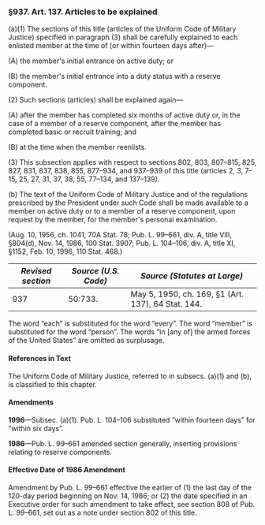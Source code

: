 ### §937. Art. 137. Articles to be explained ###

(a)(1) The sections of this title (articles of the Uniform Code of Military Justice) specified in paragraph (3) shall be carefully explained to each enlisted member at the time of (or within fourteen days after)—

(A) the member's initial entrance on active duty; or

(B) the member's initial entrance into a duty status with a reserve component.

(2) Such sections (articles) shall be explained again—

(A) after the member has completed six months of active duty or, in the case of a member of a reserve component, after the member has completed basic or recruit training; and

(B) at the time when the member reenlists.

(3) This subsection applies with respect to sections 802, 803, 807–815, 825, 827, 831, 837, 838, 855, 877–934, and 937–939 of this title (articles 2, 3, 7–15, 25, 27, 31, 37, 38, 55, 77–134, and 137–139).

(b) The text of the Uniform Code of Military Justice and of the regulations prescribed by the President under such Code shall be made available to a member on active duty or to a member of a reserve component, upon request by the member, for the member's personal examination.

(Aug. 10, 1956, ch. 1041, 70A Stat. 78; Pub. L. 99–661, div. A, title VIII, §804(d), Nov. 14, 1986, 100 Stat. 3907; Pub. L. 104–106, div. A, title XI, §1152, Feb. 10, 1996, 110 Stat. 468.)

|*Revised section*|*Source (U.S. Code)*|           *Source (Statutes at Large)*           |
|-----------------|--------------------|--------------------------------------------------|
|       937       |      50:733.       |May 5, 1950, ch. 169, §1 (Art. 137), 64 Stat. 144.|

The word “each” is substituted for the word “every”. The word “member” is substituted for the word “person”. The words “in [any of] the armed forces of the United States” are omitted as surplusage.

#### References in Text ####

The Uniform Code of Military Justice, referred to in subsecs. (a)(1) and (b), is classified to this chapter.

#### Amendments ####

**1996**—Subsec. (a)(1). Pub. L. 104–106 substituted “within fourteen days” for “within six days”.

**1986**—Pub. L. 99–661 amended section generally, inserting provisions relating to reserve components.

#### Effective Date of 1986 Amendment ####

Amendment by Pub. L. 99–661 effective the earlier of (1) the last day of the 120-day period beginning on Nov. 14, 1986; or (2) the date specified in an Executive order for such amendment to take effect, see section 808 of Pub. L. 99–661, set out as a note under section 802 of this title.